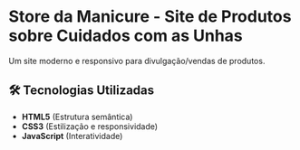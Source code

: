 # **Store da Manicure - Site de Produtos sobre Cuidados com as Unhas**  


Um site moderno e responsivo para divulgação/vendas de produtos.


## **🛠 Tecnologias Utilizadas**  
- **HTML5** (Estrutura semântica)  
- **CSS3** (Estilização e responsividade)  
- **JavaScript** (Interatividade)  

